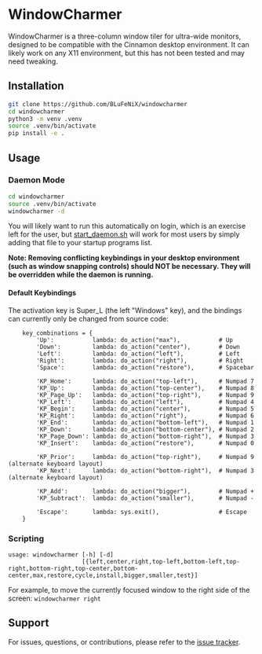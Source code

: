 # WindowCharmer

WindowCharmer is a three-column window tiler for ultra-wide monitors, designed to be compatible with the Cinnamon desktop environment. It can likely work on any X11 environment, but this has not been tested and may need tweaking.

## Installation

```sh
git clone https://github.com/BLuFeNiX/windowcharmer
cd windowcharmer
python3 -m venv .venv
source .venv/bin/activate
pip install -e .
```

## Usage

### Daemon Mode

```sh
cd windowcharmer
source .venv/bin/activate
windowcharmer -d
```

You will likely want to run this automatically on login, which is an exercise left for the user, but [start_daemon.sh](start_daemon.sh) will work for most users by simply adding that file to your startup programs list.

**Note: Removing conflicting keybindings in your desktop environment (such as window snapping controls) should NOT be necessary. They will be overridden while the daemon is running.**

#### Default Keybindings

The activation key is Super_L (the left "Windows" key), and the bindings can currently only be changed from source code:
```
    key_combinations = {
        'Up':           lambda: do_action("max"),           # Up
        'Down':         lambda: do_action("center"),        # Down
        'Left':         lambda: do_action("left"),          # Left
        'Right':        lambda: do_action("right"),         # Right
        'Space':        lambda: do_action("restore"),       # Spacebar

        'KP_Home':      lambda: do_action("top-left"),      # Numpad 7
        'KP_Up':        lambda: do_action("top-center"),    # Numpad 8
        'KP_Page_Up':   lambda: do_action("top-right"),     # Numpad 9
        'KP_Left':      lambda: do_action("left"),          # Numpad 4
        'KP_Begin':     lambda: do_action("center"),        # Numpad 5
        'KP_Right':     lambda: do_action("right"),         # Numpad 6
        'KP_End':       lambda: do_action("bottom-left"),   # Numpad 1
        'KP_Down':      lambda: do_action("bottom-center"), # Numpad 2
        'KP_Page_Down': lambda: do_action("bottom-right"),  # Numpad 3
        'KP_Insert':    lambda: do_action("restore"),       # Numpad 0

        'KP_Prior':     lambda: do_action("top-right"),     # Numpad 9 (alternate keyboard layout)
        'KP_Next':      lambda: do_action("bottom-right"),  # Numpad 3 (alternate keyboard layout)

        'KP_Add':       lambda: do_action("bigger"),        # Numpad +
        'KP_Subtract':  lambda: do_action("smaller"),       # Numpad -

        'Escape':       lambda: sys.exit(),                 # Escape
    }
```

### Scripting

```
usage: windowcharmer [-h] [-d]
                     [{left,center,right,top-left,bottom-left,top-right,bottom-right,top-center,bottom-center,max,restore,cycle,install,bigger,smaller,test}]
```

For example, to move the currently focused window to the right side of the screen: `windowcharmer right`

## Support

For issues, questions, or contributions, please refer to the [issue tracker](https://github.com/BLuFeNiX/windowcharmer/issues).
